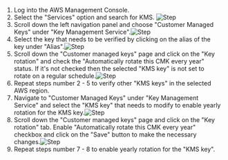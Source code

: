 1. Log into the AWS Management Console.
2. Select the "Services" option and search for KMS. ![Step](/resources/aws/kms/kms-key-rotation/step2.png)
3. Scroll down the left navigation panel and choose "Customer Managed Keys" under "Key Management Service".![Step](/resources/aws/kms/kms-key-rotation/step3.png)
4. Select the key that needs to be verified by clicking on the alias of the key under "Alias".![Step](/resources/aws/kms/kms-key-rotation/step4.png)
5. Scroll down the "Customer managed keys" page and click on the "Key rotation" and check the "Automatically rotate this CMK every year" status. If it's not checked then the selected "KMS key" is not set to rotate on a regular schedule.![Step](/resources/aws/kms/kms-key-rotation/step5.png)
6. Repeat steps number 2 - 5 to verify other "KMS keys" in the selected AWS region.</br>
7. Navigate to "Customer Managed Keys" under "Key Management Service" and select the "KMS key" that needs to modify to enable yearly rotation for the KMS key.![Step](/resources/aws/kms/kms-key-rotation/step7.png)
8. Scroll down the "Customer managed keys" page and click on the "Key rotation" tab. Enable "Automatically rotate this CMK every year" checkbox and click on the "Save" button to make the necessary changes.![Step](/resources/aws/kms/kms-key-rotation/step8.png)
9. Repeat steps number 7 - 8 to enable yearly rotation for the "KMS key".</br>
